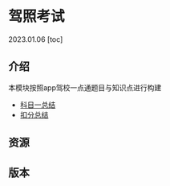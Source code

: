 # 驾照考试
2023.01.06
[toc]
## 介绍
本模块按照app驾校一点通题目与知识点进行构建

* [科目一总结](./notes/科目一总结.md)
* [扣分总结](./notes/扣分总结.md)

## 资源
## 版本

